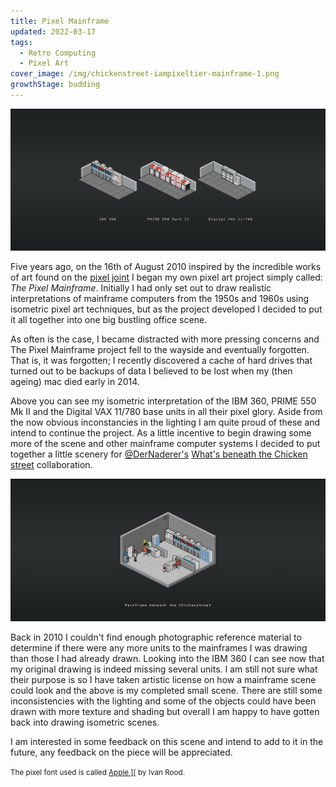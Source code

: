```yaml
---
title: Pixel Mainframe
updated: 2022-03-17
tags:
  - Retro Computing
  - Pixel Art
cover_image: /img/chickenstreet-iampixeltier-mainframe-1.png
growthStage: budding
---
```


![Pixel Mainframes](/img/composited-mainframe-computers.png "Pixel Mainframes")

Five years ago, on the 16th of August 2010 inspired by the incredible works of art found on the [pixel joint](http://www.pixeljoint.com/) I began my own pixel art project simply called: *The Pixel Mainframe*. Initially I had only set out to draw realistic interpretations of mainframe computers from the 1950s and 1960s using isometric pixel art techniques, but as the project developed I decided to put it all together into one big bustling office scene.

As often is the case, I became distracted with more pressing concerns and The Pixel Mainframe project fell to the wayside and eventually forgotten. That is, it was forgotten; I recently discovered a cache of hard drives that turned out to be backups of data I believed to be lost when my (then ageing) mac died early in 2014.

Above you can see my isometric interpretation of the IBM 360, PRIME 550 Mk II and the Digital VAX 11/780 base units in all their pixel glory. Aside from the now obvious inconstancies in the lighting I am quite proud of these and intend to continue the project. As a little incentive to begin drawing some more of the scene and other mainframe computer systems I decided to put together a little scenery for [@DerNaderer's](https://twitter.com/DerNaderer) [What's beneath the Chicken street](https://www.thechickenstreetproject.com/) collaboration.

![Chicken Street Mainframe](/img/chickenstreet-iampixeltier-mainframe-1.png "Chicken Street Mainframe")

Back in 2010 I couldn't find enough photographic reference material to determine if there were any more units to the mainframes I was drawing than those I had already drawn. Looking into the IBM 360 I can see now that my original drawing is indeed missing several units. I am still not sure what their purpose is so I have taken artistic license on how a mainframe scene could look and the above is my completed small scene. There are still some inconsistencies with the lighting and some of the objects could have been drawn with more texture and shading but overall I am happy to have gotten back into drawing isometric scenes.

I am interested in some feedback on this scene and intend to add to it in the future, any feedback on the piece will be appreciated.

<small>The pixel font used is called <a href="http://www.dafont.com/apple.font">Apple ][</a> by Ivan Rood.</small>